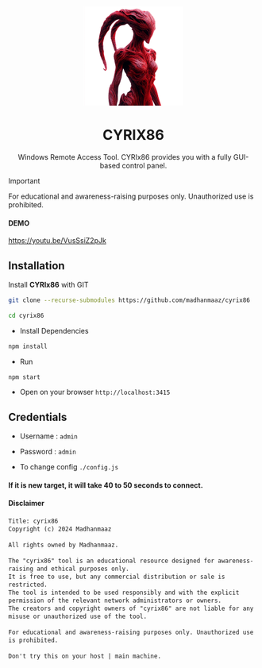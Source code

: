 <p align="center">
    <img src="https://raw.githubusercontent.com/madhanmaaz/cyrix86/refs/heads/master/public/src/images/logo.png" alt="CYRIX86" width="200">
    <h1 align="center">CYRIX86</h1>
    <p align="center">
        Windows Remote Access Tool. CYRIx86 provides you with a fully GUI-based control panel.
    </p>
</p>

> [!IMPORTANT]
> For educational and awareness-raising purposes only. Unauthorized use is prohibited.

#### DEMO
https://youtu.be/VusSsiZ2pJk

## Installation
Install **CYRIx86** with GIT
```bash
git clone --recurse-submodules https://github.com/madhanmaaz/cyrix86
```
```bash
cd cyrix86
```
- Install Dependencies
```bash
npm install
```
- Run
```bash
npm start
```
- Open on your browser `http://localhost:3415`

## Credentials
- Username : `admin`

- Password : `admin`

- To change config `./config.js`

#### If it is new target, it will take 40 to 50 seconds to connect.

#### Disclaimer
```
Title: cyrix86
Copyright (c) 2024 Madhanmaaz

All rights owned by Madhanmaaz.

The "cyrix86" tool is an educational resource designed for awareness-raising and ethical purposes only.
It is free to use, but any commercial distribution or sale is restricted.
The tool is intended to be used responsibly and with the explicit permission of the relevant network administrators or owners.
The creators and copyright owners of "cyrix86" are not liable for any misuse or unauthorized use of the tool.

For educational and awareness-raising purposes only. Unauthorized use is prohibited.

Don't try this on your host | main machine.
```
